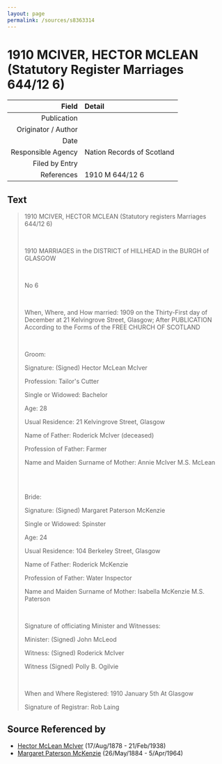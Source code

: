 ```yaml
---
layout: page
permalink: /sources/s8363314
---
```


# 1910 MCIVER, HECTOR MCLEAN (Statutory Register Marriages 644/12 6)

Field | Detail
---:|:---
Publication | 
Originator / Author | 
Date | 
Responsible Agency | Nation Records of Scotland
Filed by Entry | 
References | 1910 M 644/12 6

## Text

> 1910 MCIVER, HECTOR MCLEAN (Statutory registers Marriages 644/12 6)
>
> <br/>
>
> 1910 MARRIAGES in the DISTRICT of HILLHEAD in the BURGH of GLASGOW
>
> <br/>
>
> No 6
>
> <br/>
>
> When, Where, and How married: 1909 on the Thirty-First day of December at 21 Kelvingrove Street, Glasgow; After PUBLICATION According to the Forms of the FREE CHURCH OF SCOTLAND
>
> <br/>
>
> Groom:
>
> Signature: (Signed) Hector McLean McIver
>
> Profession: Tailor's Cutter
>
> Single or Widowed: Bachelor
>
> Age: 28
>
> Usual Residence: 21 Kelvingrove Street, Glasgow
>
> Name of Father: Roderick McIver (deceased)
>
> Profession of Father: Farmer
>
> Name and Maiden Surname of Mother: Annie McIver M.S. McLean
>
> <br/>
>
> <br/>
>
> Bride:
>
> Signature: (Signed) Margaret Paterson McKenzie
>
> Single or Widowed: Spinster
>
> Age: 24
>
> Usual Residence: 104 Berkeley Street, Glasgow
>
> Name of Father: Roderick McKenzie
>
> Profession of Father: Water Inspector
>
> Name and Maiden Surname of Mother: Isabella McKenzie M.S. Paterson
>
> <br/>
>
> Signature of officiating Minister and Witnesses:
>
> Minister: (Signed) John McLeod
>
> Witness: (Signed) Roderick McIver
>
> Witness (Signed) Polly B. Ogilvie
>
> <br/>
>
> When and Where Registered: 1910 January 5th At Glasgow
>
> Signature of Registrar: Rob Laing
>

## Source Referenced by

* [Hector McLean McIver](../people/@62168745@-hector-mclean-mciver-b1878-8-17-d1938-2-21.md) (17/Aug/1878 - 21/Feb/1938)
* [Margaret Paterson McKenzie](../people/@88610293@-margaret-paterson-mckenzie-b1884-5-26-d1964-4-5.md) (26/May/1884 - 5/Apr/1964)
